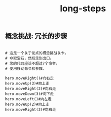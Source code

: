 ﻿---
layout: default
title: long-steps
---
## 概念挑战: 冗长的步骤
```

# 这是一个关于论点的概念挑战关卡。
# 夺取宝石，然后走到出口。
# 您的代码应该不超过7个命令。
# 使用移动命令和参数。

hero.moveRight()#向右走
hero.moveUp(3)#向上走
hero.moveRight(2)#向右走
hero.moveDown(3)#向下走
hero.moveLeft()#向左走
hero.moveUp(2)#向上走
hero.moveRight(3)#向右走

```
